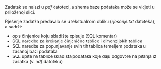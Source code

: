 Zadatak se nalazi u _pdf_ datoteci, a shema baze podataka može se vidjeti u priloženoj slici.

Rješenje zadatka predavalo se u tekstualnom obliku (_rjesenje.txt_ datoteka), a sadrži:
- opis činjenice koju skladište opisuje (SQL komentar)
- SQL naredbe za kreiranje činjenične tablice i dimenzijskih tablica
- SQL naredbe za popunjavanje svih tih tablica temeljem podataka u zadanoj bazi podataka
- SQL upite na tablice skladišta podataka koje daju odgovore na pitanja iz zadatka (v. _pdf_ datoteku)
